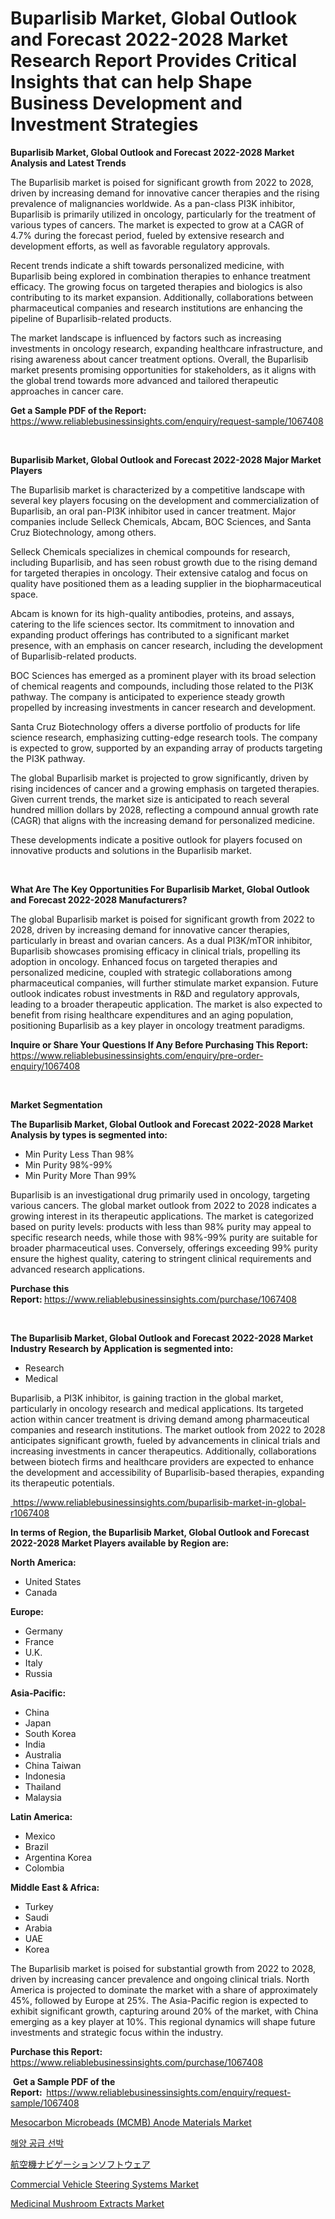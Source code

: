 <p><h1>Buparlisib Market, Global Outlook and Forecast 2022-2028 Market Research Report Provides Critical Insights that can help Shape Business Development and Investment Strategies</h1></p><p><strong>Buparlisib Market, Global Outlook and Forecast 2022-2028 Market Analysis and Latest Trends</strong></p>
<p><p>The Buparlisib market is poised for significant growth from 2022 to 2028, driven by increasing demand for innovative cancer therapies and the rising prevalence of malignancies worldwide. As a pan-class PI3K inhibitor, Buparlisib is primarily utilized in oncology, particularly for the treatment of various types of cancers. The market is expected to grow at a CAGR of 4.7% during the forecast period, fueled by extensive research and development efforts, as well as favorable regulatory approvals.</p><p>Recent trends indicate a shift towards personalized medicine, with Buparlisib being explored in combination therapies to enhance treatment efficacy. The growing focus on targeted therapies and biologics is also contributing to its market expansion. Additionally, collaborations between pharmaceutical companies and research institutions are enhancing the pipeline of Buparlisib-related products. </p><p>The market landscape is influenced by factors such as increasing investments in oncology research, expanding healthcare infrastructure, and rising awareness about cancer treatment options. Overall, the Buparlisib market presents promising opportunities for stakeholders, as it aligns with the global trend towards more advanced and tailored therapeutic approaches in cancer care.</p></p>
<p><strong>Get a Sample PDF of the Report:&nbsp;</strong> <a href="https://www.reliablebusinessinsights.com/enquiry/request-sample/1067408">https://www.reliablebusinessinsights.com/enquiry/request-sample/1067408</a></p>
<p>&nbsp;</p>
<p><strong>Buparlisib Market, Global Outlook and Forecast 2022-2028 Major Market Players</strong></p>
<p><p>The Buparlisib market is characterized by a competitive landscape with several key players focusing on the development and commercialization of Buparlisib, an oral pan-PI3K inhibitor used in cancer treatment. Major companies include Selleck Chemicals, Abcam, BOC Sciences, and Santa Cruz Biotechnology, among others.</p><p>Selleck Chemicals specializes in chemical compounds for research, including Buparlisib, and has seen robust growth due to the rising demand for targeted therapies in oncology. Their extensive catalog and focus on quality have positioned them as a leading supplier in the biopharmaceutical space.</p><p>Abcam is known for its high-quality antibodies, proteins, and assays, catering to the life sciences sector. Its commitment to innovation and expanding product offerings has contributed to a significant market presence, with an emphasis on cancer research, including the development of Buparlisib-related products.</p><p>BOC Sciences has emerged as a prominent player with its broad selection of chemical reagents and compounds, including those related to the PI3K pathway. The company is anticipated to experience steady growth propelled by increasing investments in cancer research and development.</p><p>Santa Cruz Biotechnology offers a diverse portfolio of products for life science research, emphasizing cutting-edge research tools. The company is expected to grow, supported by an expanding array of products targeting the PI3K pathway.</p><p>The global Buparlisib market is projected to grow significantly, driven by rising incidences of cancer and a growing emphasis on targeted therapies. Given current trends, the market size is anticipated to reach several hundred million dollars by 2028, reflecting a compound annual growth rate (CAGR) that aligns with the increasing demand for personalized medicine.</p><p>These developments indicate a positive outlook for players focused on innovative products and solutions in the Buparlisib market.</p></p>
<p>&nbsp;</p>
<p><strong>What Are The Key Opportunities For Buparlisib Market, Global Outlook and Forecast 2022-2028 Manufacturers?</strong></p>
<p><p>The global Buparlisib market is poised for significant growth from 2022 to 2028, driven by increasing demand for innovative cancer therapies, particularly in breast and ovarian cancers. As a dual PI3K/mTOR inhibitor, Buparlisib showcases promising efficacy in clinical trials, propelling its adoption in oncology. Enhanced focus on targeted therapies and personalized medicine, coupled with strategic collaborations among pharmaceutical companies, will further stimulate market expansion. Future outlook indicates robust investments in R&D and regulatory approvals, leading to a broader therapeutic application. The market is also expected to benefit from rising healthcare expenditures and an aging population, positioning Buparlisib as a key player in oncology treatment paradigms.</p></p>
<p><strong>Inquire or Share Your Questions If Any Before Purchasing This Report:</strong> <a href="https://www.reliablebusinessinsights.com/enquiry/pre-order-enquiry/1067408">https://www.reliablebusinessinsights.com/enquiry/pre-order-enquiry/1067408</a></p>
<p>&nbsp;</p>
<p><strong>Market Segmentation</strong></p>
<p><strong>The Buparlisib Market, Global Outlook and Forecast 2022-2028 Market Analysis by types is segmented into:</strong></p>
<p><ul><li>Min Purity Less Than 98%</li><li>Min Purity 98%-99%</li><li>Min Purity More Than 99%</li></ul></p>
<p><p>Buparlisib is an investigational drug primarily used in oncology, targeting various cancers. The global market outlook from 2022 to 2028 indicates a growing interest in its therapeutic applications. The market is categorized based on purity levels: products with less than 98% purity may appeal to specific research needs, while those with 98%-99% purity are suitable for broader pharmaceutical uses. Conversely, offerings exceeding 99% purity ensure the highest quality, catering to stringent clinical requirements and advanced research applications.</p></p>
<p><strong>Purchase this Report:&nbsp;</strong><a href="https://www.reliablebusinessinsights.com/purchase/1067408">https://www.reliablebusinessinsights.com/purchase/1067408</a></p>
<p>&nbsp;</p>
<p><strong>The Buparlisib Market, Global Outlook and Forecast 2022-2028 Market Industry Research by Application is segmented into:</strong></p>
<p><ul><li>Research</li><li>Medical</li></ul></p>
<p><p>Buparlisib, a PI3K inhibitor, is gaining traction in the global market, particularly in oncology research and medical applications. Its targeted action within cancer treatment is driving demand among pharmaceutical companies and research institutions. The market outlook from 2022 to 2028 anticipates significant growth, fueled by advancements in clinical trials and increasing investments in cancer therapeutics. Additionally, collaborations between biotech firms and healthcare providers are expected to enhance the development and accessibility of Buparlisib-based therapies, expanding its therapeutic potentials.</p></p>
<p><a href="https://www.reliablebusinessinsights.com/buparlisib-market-in-global-r1067408">&nbsp;https://www.reliablebusinessinsights.com/buparlisib-market-in-global-r1067408</a></p>
<p><strong>In terms of Region, the Buparlisib Market, Global Outlook and Forecast 2022-2028 Market Players available by Region are:</strong></p>
<p>
    <p> <strong> North America: </strong>
        <ul>
            <li>United States</li>
            <li>Canada</li>
        </ul>
        </p> 
    <p> <strong> Europe: </strong>
        <ul>
            <li>Germany</li>
            <li>France</li>
            <li>U.K.</li>
            <li>Italy</li>
            <li>Russia</li>
        </ul>
        </p> 
    <p> <strong> Asia-Pacific: </strong>
        <ul>
            <li>China</li>
            <li>Japan</li>
            <li>South Korea</li>
            <li>India</li>
            <li>Australia</li>
            <li>China Taiwan</li>
            <li>Indonesia</li>
            <li>Thailand</li>
            <li>Malaysia</li>
        </ul>
        </p> 
    <p> <strong> Latin America: </strong>
        <ul>
            <li>Mexico</li>
            <li>Brazil</li>
            <li>Argentina Korea</li>
            <li>Colombia</li>
        </ul>
        </p> 
    <p> <strong> Middle East & Africa: </strong>
        <ul>
            <li>Turkey</li>
            <li>Saudi</li>
            <li>Arabia</li>
            <li>UAE</li>
            <li>Korea</li>
        </ul>
    </p>
    </p>
<p><p>The Buparlisib market is poised for substantial growth from 2022 to 2028, driven by increasing cancer prevalence and ongoing clinical trials. North America is projected to dominate the market with a share of approximately 45%, followed by Europe at 25%. The Asia-Pacific region is expected to exhibit significant growth, capturing around 20% of the market, with China emerging as a key player at 10%. This regional dynamics will shape future investments and strategic focus within the industry.</p></p>
<p><strong>Purchase this Report: </strong><a href="https://www.reliablebusinessinsights.com/purchase/1067408">https://www.reliablebusinessinsights.com/purchase/1067408</a></p>
<p>&nbsp;<strong>Get a Sample PDF of the Report:&nbsp;&nbsp;</strong><a href="https://www.reliablebusinessinsights.com/enquiry/request-sample/1067408">https://www.reliablebusinessinsights.com/enquiry/request-sample/1067408</a></p>
<p><strong></strong></p>
<p><p><a href="https://medium.com/@raymiu201/global-mesocarbon-microbeads-mcmb-anode-materials-market-size-is-expected-to-experience-a-cagr-of-127f3a010fd9">Mesocarbon Microbeads (MCMB) Anode Materials Market</a></p><p><a href="https://medium.com/@afsanamia652/%EA%B8%80%EB%A1%9C%EB%B2%8C-%ED%95%B4%EC%96%91-%EA%B3%B5%EA%B8%89-%EC%84%A0%EB%B0%95-%EC%8B%9C%EC%9E%A5-%EA%B7%9C%EB%AA%A8-%EB%B0%8F-%EC%A0%90%EC%9C%A0%EC%9C%A8-%EB%B6%84%EC%84%9D-%EC%A0%9C%ED%92%88-%EC%9C%A0%ED%98%95%EB%B3%84-%EC%9D%91%EC%9A%A9-%EB%B6%84%EC%95%BC%EB%B3%84-%EC%A7%80%EC%97%AD%EB%B3%84-%EC%98%88%EC%B8%A1-2024-2031-6e1fb39765ca">해양 공급 선박</a></p><p><a href="https://medium.com/@hornbakerbarbara/%E8%88%AA%E7%A9%BA%E6%A9%9F%E3%83%8A%E3%83%93%E3%82%B2%E3%83%BC%E3%82%B7%E3%83%A7%E3%83%B3%E3%82%BD%E3%83%95%E3%83%88%E3%82%A6%E3%82%A7%E3%82%A2%E5%B8%82%E5%A0%B4%E6%A6%82%E8%A6%81-2024%E5%B9%B4%E3%81%8B%E3%82%892031%E5%B9%B4%E3%81%BE%E3%81%A7%E3%81%AE%E4%B8%96%E7%95%8C%E5%B8%82%E5%A0%B4%E3%83%88%E3%83%AC%E3%83%B3%E3%83%89%E3%81%A8%E5%B0%86%E6%9D%A5%E3%81%AE%E5%B1%95%E6%9C%9B-8762d2a4c105">航空機ナビゲーションソフトウェア</a></p><p><a href="https://issuu.com/reportprime-2/docs/commercial-vehicle-steering-systems_3555eca8602d74">Commercial Vehicle Steering Systems Market</a></p><p><a href="https://www.linkedin.com/pulse/medicinal-mushroom-extracts-industry-sector-new-technologies-dyr0e?trackingId=RlgBsGtBQTeNWbQEpkUkcw%3D%3D">Medicinal Mushroom Extracts Market</a></p></p>